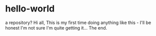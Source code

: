 # hello-world
a repository?
Hi all,
This is my first time doing anything like this - I'll be honest I'm not sure I'm quite getting it...
The end.
